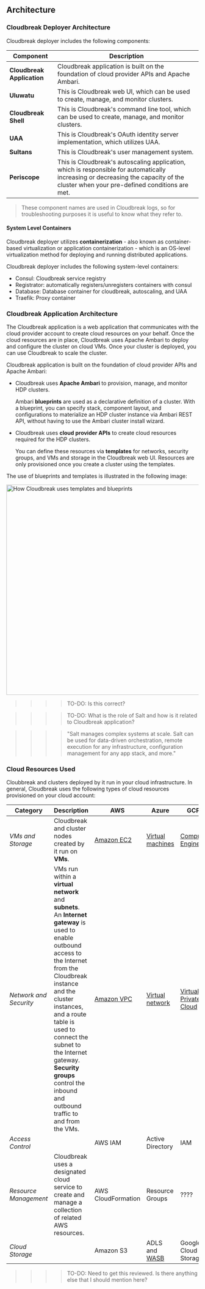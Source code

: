 ## Architecture  


### Cloudbreak Deployer Architecture

Cloudbreak deployer includes the following components:

| Component | Description |
|---|---|
| **Cloudbreak Application** | Cloudbreak application is built on the foundation of cloud provider APIs and Apache Ambari. | 
| **Uluwatu** | This is Cloudbreak web UI, which can be used to create, manage, and monitor clusters. |
| **Cloudbreak Shell** | This is Cloudbreak's command line tool, which can be used to create, manage, and monitor clusters. | 
| **UAA** | This is Cloudbreak's OAuth identity server implementation, which utilizes UAA. |
| **Sultans** | This is Cloudbreak's user management system. | 
| **Periscope** | This is Cloudbreak's autoscaling application, which is responsible for automatically increasing or decreasing the capacity of the cluster when your pre-defined conditions are met. |

> These component names are used in Cloudbreak logs, so for troubleshooting purposes it is useful to know what they refer to.

#### System Level Containers

Cloudbreak deployer utilizes **containerization** - also known as container-based virtualization or application containerization - which is an OS-level virtualization method for deploying and running distributed applications. 

Cloudbreak deployer includes the following system-level containers:

* Consul: Cloudbreak service registry  
* Registrator: automatically registers/unregisters containers with consul 
* Database: Database container for cloudbreak, autoscaling, and UAA  
* Traefik: Proxy container 
 

### Cloudbreak Application Architecture 

The Cloudbreak application is a web application that communicates with the cloud provider account to create cloud resources on your behalf. Once the cloud resources are in place, Cloudbreak uses Apache Ambari to deploy and configure the cluster on cloud VMs. Once your cluster is deployed, you can use Cloudbreak to scale the cluster.

Cloudbreak application is built on the foundation of cloud provider APIs and Apache Ambari:

* Cloudbreak uses **Apache Ambari** to provision, manage, and monitor HDP clusters. 

    Ambari **blueprints** are used as a declarative definition of a cluster. With a blueprint, you can specify stack, component layout, and configurations to materialize an HDP cluster instance via Ambari REST API, without having to use the Ambari cluster install wizard. 
    
* Cloudbreak uses **cloud provider APIs** to create cloud resources required for the HDP clusters. 

    You can define these resources via **templates** for networks, security groups, and VMs and storage in the Cloudbreak web UI. Resources are only provisioned once you create a cluster using the templates.  
    
The use of blueprints and templates is illustrated in the following image:

<a href="../images/templates-and-blueprints2.png" target="_blank" title="click to enlarge"><img src="../images/templates-and-blueprints2.png" width="550" title="How Cloudbreak uses templates and blueprints"></a> 

>>>>TO-DO: Is this correct?  

>>>>TO-DO: What is the role of Salt and how is it related to Cloudbreak application? 

>>>>"Salt manages complex systems at scale. Salt can be used for data-driven orchestration, remote execution for any infrastructure, configuration management for any app stack, and more."


### Cloud Resources Used 

Cloubbreak and clusters deployed by it run in your cloud infrastructure. In general, Cloudbreak uses the following types of cloud resources provisioned on your cloud account:

| Category | Description | AWS | Azure | GCP |
|---|---|---|---|---|
| *VMs and Storage* | Cloudbreak and cluster nodes created by it run on **VMs**. | [Amazon EC2](https://aws.amazon.com/documentation/ec2/) | [Virtual machines](https://docs.microsoft.com/en-us/azure/virtual-machines/virtual-machines-linux-azure-overview?toc=%2fazure%2fvirtual-machines%2flinux%2ftoc.json) | [Compute Engine](https://cloud.google.com/compute/docs/) | 
| *Network and Security* | VMs run within a **virtual network** and **subnets**. An **Internet gateway** is used to enable outbound access to the Internet from the Cloudbreak instance and the cluster instances, and a route table is used to connect the subnet to the Internet gateway. **Security groups** control the inbound and outbound traffic to and from the VMs. | [Amazon VPC](https://aws.amazon.com/documentation/vpc/) | [Virtual network](https://docs.microsoft.com/en-us/azure/virtual-network/virtual-networks-overview) | [Virtual Private Cloud](https://cloud.google.com/compute/docs/vpc/) |
| *Access Control* |  | AWS IAM | Active Directory | IAM |
| *Resource Management* | Cloudbreak uses a designated cloud service to create and manage a collection of related AWS resources. | AWS CloudFormation | Resource Groups | ???? |
| *Cloud Storage* |  | Amazon S3 | ADLS and [WASB](https://docs.microsoft.com/en-us/azure/storage/storage-introduction) | Google Cloud Storage |


>>>>TO-DO: Need to get this reviewed. Is there anything else that I should mention here? 



